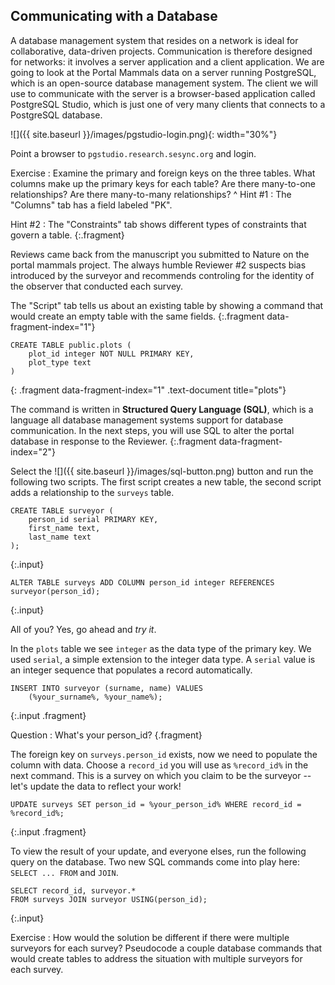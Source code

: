 ---
---

## Communicating with a Database

A database management system that resides on a network is ideal for collaborative, data-driven projects.
Communication is therefore designed for networks: it involves a server application and a client application.
We are going to look at the Portal Mammals data on a server running PostgreSQL, which is an open-source database management system.
The client we will use to communicate with the server is a browser-based application called PostgreSQL Studio, which is just one of very many clients that connects to a PostgreSQL database.

![]({{ site.baseurl }}/images/pgstudio-login.png){: width="30%"}

Point a browser to `pgstudio.research.sesync.org` and login.

<!--split-->

Exercise
: Examine the primary and foreign keys on the three tables. What columns make up the primary keys for each table? Are there many-to-one relationships? Are there many-to-many relationships?
^
Hint #1
: The "Columns" tab has a field labeled "PK".

Hint #2
: The "Constraints" tab shows different types of constraints that govern a table.
{:.fragment}

<!--split-->

Reviews came back from the manuscript you submitted to Nature on the portal mammals project.
The always humble Reviewer #2 suspects bias introduced by the surveyor and recommends controling for the identity of the observer that conducted each survey.

The "Script" tab tells us about an existing table by showing a command that would create an empty table with the same fields.
{:.fragment data-fragment-index="1"}

~~~
CREATE TABLE public.plots (
    plot_id integer NOT NULL PRIMARY KEY,
    plot_type text
)
~~~
{: .fragment data-fragment-index="1" .text-document title="plots"}

The command is written in **Structured Query Language (SQL)**, which is a language all database management systems support for database communication.
In the next steps, you will use SQL to alter the portal database in response to the Reviewer.
{:.fragment data-fragment-index="2"}

<!--split-->

Select the ![]({{ site.baseurl }}/images/sql-button.png) button and run the following two scripts.
The first script creates a new table, the second script adds a relationship to the `surveys` table.

~~~
CREATE TABLE surveyor (
    person_id serial PRIMARY KEY,
    first_name text,
    last_name text
);
~~~
{:.input}

~~~
ALTER TABLE surveys ADD COLUMN person_id integer REFERENCES surveyor(person_id);
~~~
{:.input}

All of you? Yes, go ahead and *try it*.

<!--split-->

In the `plots` table we see `integer` as the data type of the primary key.
We used `serial`, a simple extension to the integer data type.
A `serial` value is an integer sequence that populates a record automatically.

~~~
INSERT INTO surveyor (surname, name) VALUES
    (%your_surname%, %your_name%);
~~~
{:.input .fragment}

Question
: What's your person_id?
{.fragment}

<!--split-->

The foreign key on `surveys.person_id` exists, now we need to populate the column with data.
Choose a `record_id` you will use as `%record_id%` in the next command.
This is a survey on which you claim to be the surveyor -- let's update the data to reflect your work!

~~~
UPDATE surveys SET person_id = %your_person_id% WHERE record_id = %record_id%;
~~~
{:.input .fragment}

<!--split-->

To view the result of your update, and everyone elses, run the following query on the database.
Two new SQL commands come into play here: `SELECT ... FROM` and `JOIN`.

~~~
SELECT record_id, surveyor.*
FROM surveys JOIN surveyor USING(person_id);
~~~
{:.input}

<!--split-->

Exercise
: How would the solution be different if there were multiple surveyors for each survey? Pseudocode a couple database commands that would create tables to address the situation with multiple surveyors for each survey.
